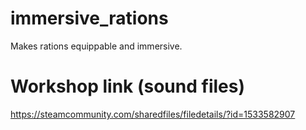 # immersive_rations
Makes rations equippable and immersive.

# Workshop link (sound files)
https://steamcommunity.com/sharedfiles/filedetails/?id=1533582907
